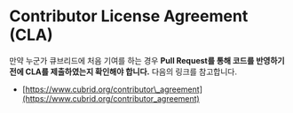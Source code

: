 # Contributor License Agreement \(CLA\)

만약 누군가 큐브리드에 처음 기여를 하는 경우 **Pull Request를 통해 코드를 반영하기 전에 CLA를 제출하였는지 확인해야 합니다.** 다음의 링크를 참고합니다.

* [https://www.cubrid.org/contributor\_agreement](https://www.cubrid.org/contributor_agreement)


